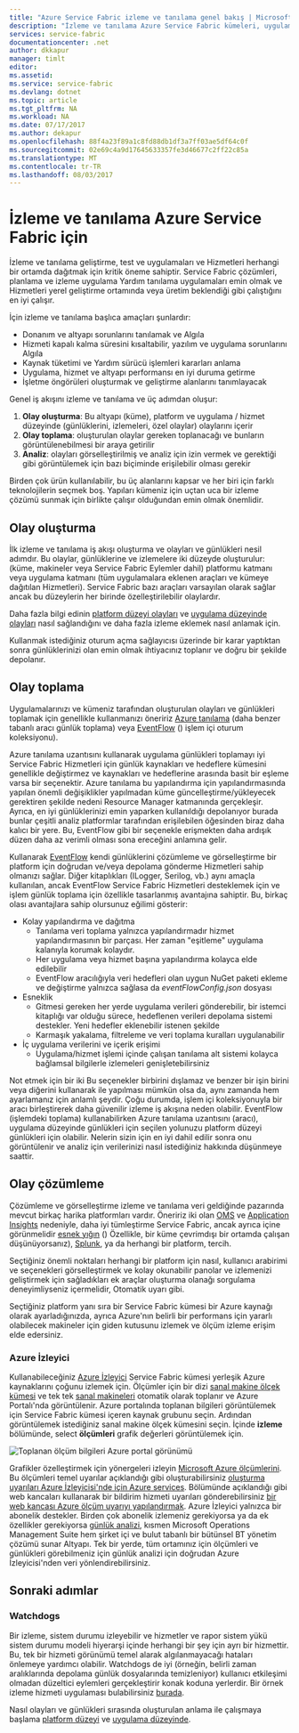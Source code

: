 ```yaml
---
title: "Azure Service Fabric izleme ve tanılama genel bakış | Microsoft Docs"
description: "İzleme ve tanılama Azure Service Fabric kümeleri, uygulamalar ve hizmetler hakkında bilgi edinin."
services: service-fabric
documentationcenter: .net
author: dkkapur
manager: timlt
editor: 
ms.assetid: 
ms.service: service-fabric
ms.devlang: dotnet
ms.topic: article
ms.tgt_pltfrm: NA
ms.workload: NA
ms.date: 07/17/2017
ms.author: dekapur
ms.openlocfilehash: 88f4a23f89a1c8fd88db1df3a7ff03ae5df64c0f
ms.sourcegitcommit: 02e69c4a9d17645633357fe3d46677c2ff22c85a
ms.translationtype: MT
ms.contentlocale: tr-TR
ms.lasthandoff: 08/03/2017
---
```

# <a name="monitoring-and-diagnostics-for-azure-service-fabric"></a>İzleme ve tanılama Azure Service Fabric için

İzleme ve tanılama geliştirme, test ve uygulamaları ve Hizmetleri herhangi bir ortamda dağıtmak için kritik öneme sahiptir. Service Fabric çözümleri, planlama ve izleme uygulama Yardım tanılama uygulamaları emin olmak ve Hizmetleri yerel geliştirme ortamında veya üretim beklendiği gibi çalıştığını en iyi çalışır.

İçin izleme ve tanılama başlıca amaçları şunlardır:
* Donanım ve altyapı sorunlarını tanılamak ve Algıla
* Hizmeti kapalı kalma süresini kısaltabilir, yazılım ve uygulama sorunlarını Algıla
* Kaynak tüketimi ve Yardım sürücü işlemleri kararları anlama
* Uygulama, hizmet ve altyapı performansı en iyi duruma getirme
* İşletme öngörüleri oluşturmak ve geliştirme alanlarını tanımlayacak


Genel iş akışını izleme ve tanılama ve üç adımdan oluşur:

1. **Olay oluşturma**: Bu altyapı (küme), platform ve uygulama / hizmet düzeyinde (günlüklerini, izlemeleri, özel olaylar) olaylarını içerir
2. **Olay toplama**: oluşturulan olaylar gereken toplanacağı ve bunların görüntülenebilmesi bir araya getirilir
3. **Analiz**: olayları görselleştirilmiş ve analiz için izin vermek ve gerektiği gibi görüntülemek için bazı biçiminde erişilebilir olması gerekir

Birden çok ürün kullanılabilir, bu üç alanlarını kapsar ve her biri için farklı teknolojilerin seçmek boş. Yapıları kümeniz için uçtan uca bir izleme çözümü sunmak için birlikte çalışır olduğundan emin olmak önemlidir.

## <a name="event-generation"></a>Olay oluşturma

İlk izleme ve tanılama iş akışı oluşturma ve olayları ve günlükleri nesil adımdır. Bu olaylar, günlüklerine ve izlemelere iki düzeyde oluşturulur: (küme, makineler veya Service Fabric Eylemler dahil) platformu katmanı veya uygulama katmanı (tüm uygulamalara eklenen araçları ve kümeye dağıtılan Hizmetleri). Service Fabric bazı araçları varsayılan olarak sağlar ancak bu düzeylerin her birinde özelleştirilebilir olaylardır.

Daha fazla bilgi edinin [platform düzeyi olayları](service-fabric-diagnostics-event-generation-infra.md) ve [uygulama düzeyinde olayları](service-fabric-diagnostics-event-generation-app.md) nasıl sağlandığını ve daha fazla izleme eklemek nasıl anlamak için.

Kullanmak istediğiniz oturum açma sağlayıcısı üzerinde bir karar yaptıktan sonra günlüklerinizi olan emin olmak ihtiyacınız toplanır ve doğru bir şekilde depolanır.

## <a name="event-aggregation"></a>Olay toplama

Uygulamalarınızı ve kümeniz tarafından oluşturulan olayları ve günlükleri toplamak için genellikle kullanmanızı öneririz [Azure tanılama](service-fabric-diagnostics-event-aggregation-wad.md) (daha benzer tabanlı aracı günlük toplama) veya [EventFlow](service-fabric-diagnostics-event-aggregation-eventflow.md) () işlem içi oturum koleksiyonu).

Azure tanılama uzantısını kullanarak uygulama günlükleri toplamayı iyi Service Fabric Hizmetleri için günlük kaynakları ve hedeflere kümesini genellikle değiştirmez ve kaynakları ve hedeflerine arasında basit bir eşleme varsa bir seçenektir. Azure tanılama bu yapılandırma için yapılandırmasında yapılan önemli değişiklikler yapılmadan küme güncelleştirme/yükleyecek gerektiren şekilde nedeni Resource Manager katmanında gerçekleşir. Ayrıca, en iyi günlüklerinizi emin yaparken kullanıldığı depolanıyor burada bunlar çeşitli analiz platformlar tarafından erişilebilen öğesinden biraz daha kalıcı bir yere. Bu, EventFlow gibi bir seçenekle erişmekten daha ardışık düzen daha az verimli olması sona ereceğini anlamına gelir.

Kullanarak [EventFlow](https://github.com/Azure/diagnostics-eventflow) kendi günlüklerini çözümleme ve görselleştirme bir platform için doğrudan ve/veya depolama gönderme Hizmetleri sahip olmanızı sağlar. Diğer kitaplıkları (ILogger, Serilog, vb.) aynı amaçla kullanılan, ancak EventFlow Service Fabric Hizmetleri desteklemek için ve işlem günlük toplama için özellikle tasarlanmış avantajına sahiptir. Bu, birkaç olası avantajlara sahip olursunuz eğilimi gösterir:

* Kolay yapılandırma ve dağıtma
    * Tanılama veri toplama yalnızca yapılandırmadır hizmet yapılandırmasının bir parçası. Her zaman "eşitleme" uygulama kalanıyla korumak kolaydır.
    * Her uygulama veya hizmet başına yapılandırma kolayca elde edilebilir
    * EventFlow aracılığıyla veri hedefleri olan uygun NuGet paketi ekleme ve değiştirme yalnızca sağlasa da *eventFlowConfig.json* dosyası
* Esneklik
    * Gitmesi gereken her yerde uygulama verileri gönderebilir, bir istemci kitaplığı var olduğu sürece, hedeflenen verileri depolama sistemi destekler. Yeni hedefler eklenebilir istenen şekilde
    * Karmaşık yakalama, filtreleme ve veri toplama kuralları uygulanabilir
* İç uygulama verilerini ve içerik erişimi
    * Uygulama/hizmet işlemi içinde çalışan tanılama alt sistemi kolayca bağlamsal bilgilerle izlemeleri genişletebilirsiniz

Not etmek için bir iki Bu seçenekler birbirini dışlamaz ve benzer bir işin birini veya diğerini kullanarak ile yapılması mümkün olsa da, aynı zamanda hem ayarlamanız için anlamlı şeydir. Çoğu durumda, işlem içi koleksiyonuyla bir aracı birleştirerek daha güvenilir izleme iş akışına neden olabilir. EventFlow (işlemdeki toplama) kullanabilirken Azure tanılama uzantısını (aracı), uygulama düzeyinde günlükleri için seçilen yolunuzu platform düzeyi günlükleri için olabilir. Nelerin sizin için en iyi dahil edilir sonra onu görüntülenir ve analiz için verilerinizi nasıl istediğiniz hakkında düşünmeye saattir.

## <a name="event-analysis"></a>Olay çözümleme

Çözümleme ve görselleştirme izleme ve tanılama veri geldiğinde pazarında mevcut birkaç harika platformları vardır. Öneririz iki olan [OMS](service-fabric-diagnostics-event-analysis-oms.md) ve [Application Insights](service-fabric-diagnostics-event-analysis-appinsights.md) nedeniyle, daha iyi tümleştirme Service Fabric, ancak ayrıca içine görünmelidir [esnek yığın](https://www.elastic.co/products) () Özellikle, bir küme çevrimdışı bir ortamda çalışan düşünüyorsanız), [Splunk](https://www.splunk.com/), ya da herhangi bir platform, tercih.

Seçtiğiniz önemli noktaları herhangi bir platform için nasıl, kullanıcı arabirimi ve seçenekleri görselleştirmek ve kolay okunabilir panolar ve izlemenizi geliştirmek için sağladıkları ek araçlar oluşturma olanağı sorgulama deneyimliyseniz içermelidir, Otomatik uyarı gibi.

Seçtiğiniz platform yanı sıra bir Service Fabric kümesi bir Azure kaynağı olarak ayarladığınızda, ayrıca Azure'nın belirli bir performans için yararlı olabilecek makineler için giden kutusunu izlemek ve ölçüm izleme erişim elde edersiniz.

### <a name="azure-monitor"></a>Azure İzleyici

Kullanabileceğiniz [Azure İzleyici](../monitoring-and-diagnostics/monitoring-overview.md) Service Fabric kümesi yerleşik Azure kaynaklarını çoğunu izlemek için. Ölçümler için bir dizi [sanal makine ölçek kümesi](../monitoring-and-diagnostics/monitoring-supported-metrics.md#microsoftcomputevirtualmachinescalesets) ve tek tek [sanal makineleri](../monitoring-and-diagnostics/monitoring-supported-metrics.md#microsoftcomputevirtualmachinescalesetsvirtualmachines) otomatik olarak toplanır ve Azure Portalı'nda görüntülenir. Azure portalında toplanan bilgileri görüntülemek için Service Fabric kümesi içeren kaynak grubunu seçin. Ardından görüntülemek istediğiniz sanal makine ölçek kümesini seçin. İçinde **izleme** bölümünde, select **ölçümleri** grafik değerleri görüntülemek için.

![Toplanan ölçüm bilgileri Azure portal görünümü](media/service-fabric-diagnostics-overview/azure-monitoring-metrics.png)

Grafikler özelleştirmek için yönergeleri izleyin [Microsoft Azure ölçümlerini](../monitoring-and-diagnostics/insights-how-to-customize-monitoring.md). Bu ölçümleri temel uyarılar açıklandığı gibi oluşturabilirsiniz [oluşturma uyarıları Azure İzleyicisi'nde için Azure services](../monitoring-and-diagnostics/insights-alerts-portal.md). Bölümünde açıklandığı gibi web kancaları kullanarak bir bildirim hizmeti uyarıları gönderebilirsiniz [bir web kancası Azure ölçüm uyarıyı yapılandırmak](../monitoring-and-diagnostics/insights-webhooks-alerts.md). Azure İzleyici yalnızca bir abonelik destekler. Birden çok abonelik izlemeniz gerekiyorsa ya da ek özellikler gerekiyorsa [günlük analizi](https://azure.microsoft.com/documentation/services/log-analytics/), kısmen Microsoft Operations Management Suite hem şirket içi ve bulut tabanlı bir bütünsel BT yönetim çözümü sunar Altyapı. Tek bir yerde, tüm ortamınız için ölçümleri ve günlükleri görebilmeniz için günlük analizi için doğrudan Azure İzleyicisi'nden veri yönlendirebilirsiniz.

## <a name="next-steps"></a>Sonraki adımlar

### <a name="watchdogs"></a>Watchdogs

Bir izleme, sistem durumu izleyebilir ve hizmetler ve rapor sistem yükü sistem durumu modeli hiyerarşi içinde herhangi bir şey için ayrı bir hizmettir. Bu, tek bir hizmeti görünümü temel alarak algılanmayacağı hataları önlemeye yardımcı olabilir. Watchdogs de iyi (örneğin, belirli zaman aralıklarında depolama günlük dosyalarında temizleniyor) kullanıcı etkileşimi olmadan düzeltici eylemleri gerçekleştirir konak koduna yerlerdir. Bir örnek izleme hizmeti uygulaması bulabilirsiniz [burada](https://github.com/Azure-Samples/service-fabric-watchdog-service).

Nasıl olayları ve günlükleri sırasında oluşturulan anlama ile çalışmaya başlama [platform düzeyi](service-fabric-diagnostics-event-generation-infra.md) ve [uygulama düzeyinde](service-fabric-diagnostics-event-generation-app.md).